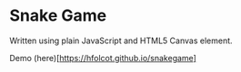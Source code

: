 # Snake Game

Written using plain JavaScript and HTML5 Canvas element.

Demo (here)[https://hfolcot.github.io/snakegame]